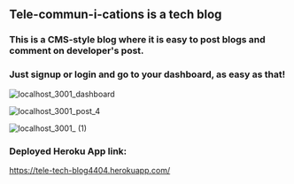 ## Tele-commun-i-cations is a tech blog

### This is a CMS-style blog where it is easy to post blogs and comment on developer's post.
### Just signup or login and go to your dashboard, as easy as that!

![localhost_3001_dashboard](https://user-images.githubusercontent.com/80286982/138003936-2ec90e5f-02ba-4561-b37c-b087a60e2ef9.png)

![localhost_3001_post_4](https://user-images.githubusercontent.com/80286982/138004025-f3d6cb72-3dcb-41db-bcc2-cb36fe7c9eff.png)

![localhost_3001_ (1)](https://user-images.githubusercontent.com/80286982/138004168-f4b35897-d7cc-4d83-b231-c5ad7af17468.png)

### Deployed Heroku App link:

https://tele-tech-blog4404.herokuapp.com/
